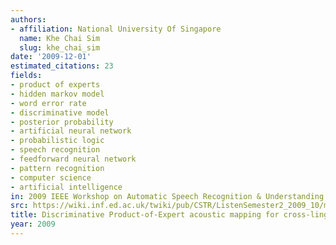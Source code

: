 ```yaml
---
authors:
- affiliation: National University Of Singapore
  name: Khe Chai Sim
  slug: khe_chai_sim
date: '2009-12-01'
estimated_citations: 23
fields:
- product of experts
- hidden markov model
- word error rate
- discriminative model
- posterior probability
- artificial neural network
- probabilistic logic
- speech recognition
- feedforward neural network
- pattern recognition
- computer science
- artificial intelligence
in: 2009 IEEE Workshop on Automatic Speech Recognition & Understanding
src: https://wiki.inf.ed.ac.uk/twiki/pub/CSTR/ListenSemester2_2009_10/main.pdf
title: Discriminative Product-of-Expert acoustic mapping for cross-lingual phone recognition
year: 2009
---
```


